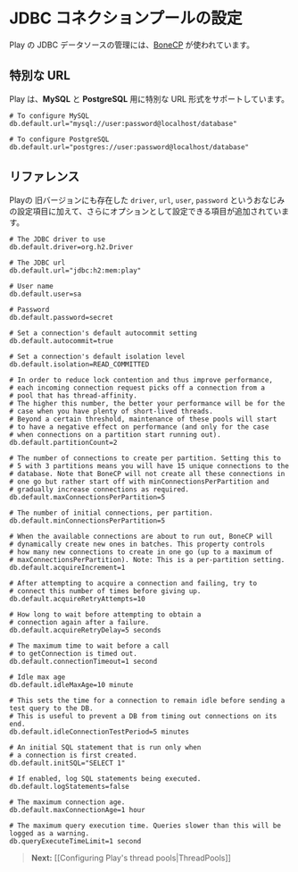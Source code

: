 <!--- Copyright (C) 2009-2013 Typesafe Inc. <http://www.typesafe.com> -->
<!--
# Configuring the JDBC pool.
-->
# JDBC コネクションプールの設定

<!--
The Play JDBC datasource is managed by [BoneCP](http://jolbox.com/). 
-->
Play の JDBC データソースの管理には、[BoneCP](http://jolbox.com/) が使われています。

<!--
## Special URLs
-->
## 特別な URL

<!--
Play supports special url format for both **MySQL** and **PostgreSQL**:
-->
Play は、**MySQL** と **PostgreSQL** 用に特別な URL 形式をサポートしています。

```
# To configure MySQL
db.default.url="mysql://user:password@localhost/database"

# To configure PostgreSQL
db.default.url="postgres://user:password@localhost/database"
```

<!--
## Reference
-->
## リファレンス

<!--
In addition to the classical `driver`, `url`, `user`, `password` configuration properties, it also supports additional tuning parameters if you need them:
-->
Playの 旧バージョンにも存在した `driver`, `url`, `user`, `password` というおなじみの設定項目に加えて、さらにオプションとして設定できる項目が追加されています。

```properties
# The JDBC driver to use
db.default.driver=org.h2.Driver

# The JDBC url
db.default.url="jdbc:h2:mem:play"

# User name
db.default.user=sa

# Password
db.default.password=secret

# Set a connection's default autocommit setting
db.default.autocommit=true

# Set a connection's default isolation level
db.default.isolation=READ_COMMITTED

# In order to reduce lock contention and thus improve performance, 
# each incoming connection request picks off a connection from a 
# pool that has thread-affinity. 
# The higher this number, the better your performance will be for the 
# case when you have plenty of short-lived threads. 
# Beyond a certain threshold, maintenance of these pools will start 
# to have a negative effect on performance (and only for the case 
# when connections on a partition start running out).
db.default.partitionCount=2

# The number of connections to create per partition. Setting this to 
# 5 with 3 partitions means you will have 15 unique connections to the 
# database. Note that BoneCP will not create all these connections in 
# one go but rather start off with minConnectionsPerPartition and 
# gradually increase connections as required.
db.default.maxConnectionsPerPartition=5

# The number of initial connections, per partition.
db.default.minConnectionsPerPartition=5

# When the available connections are about to run out, BoneCP will 
# dynamically create new ones in batches. This property controls 
# how many new connections to create in one go (up to a maximum of 
# maxConnectionsPerPartition). Note: This is a per-partition setting.
db.default.acquireIncrement=1

# After attempting to acquire a connection and failing, try to 
# connect this number of times before giving up.
db.default.acquireRetryAttempts=10

# How long to wait before attempting to obtain a 
# connection again after a failure.
db.default.acquireRetryDelay=5 seconds

# The maximum time to wait before a call 
# to getConnection is timed out.
db.default.connectionTimeout=1 second

# Idle max age
db.default.idleMaxAge=10 minute

# This sets the time for a connection to remain idle before sending a test query to the DB. 
# This is useful to prevent a DB from timing out connections on its end. 
db.default.idleConnectionTestPeriod=5 minutes

# An initial SQL statement that is run only when 
# a connection is first created.
db.default.initSQL="SELECT 1"

# If enabled, log SQL statements being executed.
db.default.logStatements=false

# The maximum connection age.
db.default.maxConnectionAge=1 hour

# The maximum query execution time. Queries slower than this will be logged as a warning.
db.queryExecuteTimeLimit=1 second
```

> **Next:** [[Configuring Play's thread pools|ThreadPools]]
